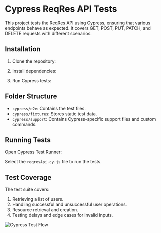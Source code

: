 # Cypress ReqRes API Tests

This project tests the ReqRes API using Cypress, ensuring that various endpoints behave as expected. It covers GET, POST, PUT, PATCH, and DELETE requests with different scenarios.

## Installation

1. Clone the repository:

2. Install dependencies:

3. Run Cypress tests:

## Folder Structure

- `cypress/e2e`: Contains the test files.
- `cypress/fixtures`: Stores static test data.
- `cypress/support`: Contains Cypress-specific support files and custom commands.

## Running Tests

Open Cypress Test Runner:

Select the `reqresApi.cy.js` file to run the tests.

## Test Coverage

The test suite covers:
1. Retrieving a list of users.
2. Handling successful and unsuccessful user operations.
3. Resource retrieval and creation.
4. Testing delays and edge cases for invalid inputs.

![Cypress Test Flow](https://ibb.co/xz8xSHM)
